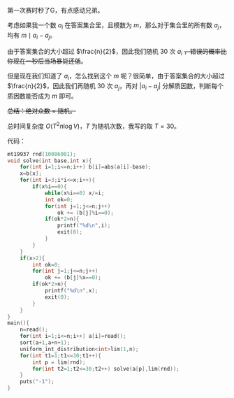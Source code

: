 第一次赛时秒了G，有点感动兄弟。

考虑如果我一个数 $a_i$ 在答案集合里，且模数为 $m$，那么对于集合里的所有数 $a_j$，均有 $m \mid a_i-a_j$。

由于答案集合的大小超过 $\frac{n}{2}$，因此我们随机 $30$ 次 $a_i$ ~~，错误的概率比你现在一秒后当场暴毙还低~~。

但是现在我们知道了 $a_i$，怎么找到这个 $m$ 呢？很简单，由于答案集合的大小超过 $\frac{n}{2}$，因此我们再随机 $30$ 次 $a_j$，再对 $|a_i-a_j|$ 分解质因数，判断每个质因数能否成为 $m$ 即可。

~~总结：绝对众数 = 随机。~~

总时间复杂度 $O(T^2 n \log V)$，$T$ 为随机次数，我写的取 $T=30$。

代码：

```cpp
mt19937 rnd(10086001);
void solve(int base,int x){
	for(int i=1;i<=n;i++) b[i]=abs(a[i]-base);
	x=b[x];
	for(int i=3;i*i<=x;i++){
		if(x%i==0){
			while(x%i==0) x/=i;
			int ok=0;
			for(int j=1;j<=n;j++)
				ok += (b[j]%i==0);
			if(ok*2>n){
				printf("%d\n",i);
				exit(0);
			}
		}
	}
	if(x>2){
		int ok=0;
		for(int j=1;j<=n;j++)
			ok += (b[j]%x==0);
		if(ok*2>n){
			printf("%d\n",x);
			exit(0);
		}
	}
}
main(){
	n=read();
	for(int i=1;i<=n;i++) a[i]=read();
	sort(a+1,a+n+1);
	uniform_int_distribution<int>lim(1,n);
	for(int t1=1;t1<=30;t1++){
		int p = lim(rnd);
		for(int t2=1;t2<=30;t2++) solve(a[p],lim(rnd));
	}
	puts("-1");
}
 
```

